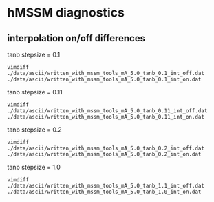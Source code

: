 # hMSSM diagnostics


## interpolation on/off differences

tanb stepsize = 0.1

~~~~
vimdiff ./data/ascii/written_with_mssm_tools_mA_5.0_tanb_0.1_int_off.dat ./data/ascii/written_with_mssm_tools_mA_5.0_tanb_0.1_int_on.dat
~~~~


tanb stepsize = 0.11

~~~~
vimdiff ./data/ascii/written_with_mssm_tools_mA_5.0_tanb_0.11_int_off.dat ./data/ascii/written_with_mssm_tools_mA_5.0_tanb_0.11_int_on.dat
~~~~


tanb stepsize = 0.2

~~~~
vimdiff ./data/ascii/written_with_mssm_tools_mA_5.0_tanb_0.2_int_off.dat ./data/ascii/written_with_mssm_tools_mA_5.0_tanb_0.2_int_on.dat
~~~~


tanb stepsize = 1.0

~~~~
vimdiff ./data/ascii/written_with_mssm_tools_mA_5.0_tanb_1.1_int_off.dat ./data/ascii/written_with_mssm_tools_mA_5.0_tanb_1.0_int_on.dat
~~~~
